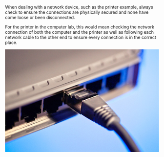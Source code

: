 When dealing with a network device, such as the printer example, always check to ensure the connections are physically secured and none have come loose or been disconnected.

For the printer in the computer lab, this would mean checking the network connection of both the computer and the printer as well as following each network cable to the other end to ensure every connection is in the correct place.

![](.guides/img/ethernet.jpg)